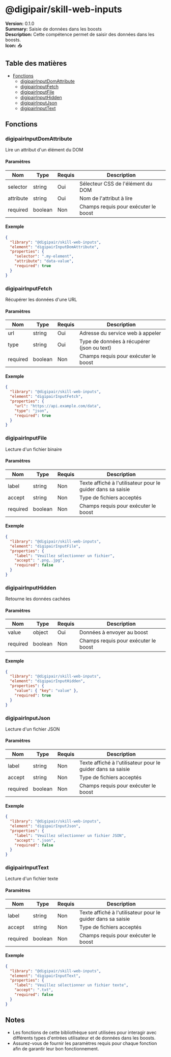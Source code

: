 # @digipair/skill-web-inputs

**Version:** 0.1.0  
**Summary:** Saisie de données dans les boosts  
**Description:** Cette compétence permet de saisir des données dans les boosts.  
**Icon:** 📥

## Table des matières

- [Fonctions](#fonctions)
  - [digipairInputDomAttribute](#digipairinputdomattribute)
  - [digipairInputFetch](#digipairinputfetch)
  - [digipairInputFile](#digipairinputfile)
  - [digipairInputHidden](#digipairinputhidden)
  - [digipairInputJson](#digipairinputjson)
  - [digipairInputText](#digipairinputtext)

## Fonctions

### digipairInputDomAttribute

Lire un attribut d'un élément du DOM

#### Paramètres

| Nom       | Type    | Requis | Description                        |
|-----------|---------|--------|------------------------------------|
| selector  | string  | Oui    | Sélecteur CSS de l'élément du DOM  |
| attribute | string  | Oui    | Nom de l'attribut à lire           |
| required  | boolean | Non    | Champs requis pour exécuter le boost |

#### Exemple

```json
{
  "library": "@digipair/skill-web-inputs",
  "element": "digipairInputDomAttribute",
  "properties": {
    "selector": ".my-element",
    "attribute": "data-value",
    "required": true
  }
}
```

### digipairInputFetch

Récupérer les données d'une URL

#### Paramètres

| Nom      | Type    | Requis | Description                          |
|----------|---------|--------|--------------------------------------|
| url      | string  | Oui    | Adresse du service web à appeler     |
| type     | string  | Oui    | Type de données à récupérer (json ou text) |
| required | boolean | Non    | Champs requis pour exécuter le boost |

#### Exemple

```json
{
  "library": "@digipair/skill-web-inputs",
  "element": "digipairInputFetch",
  "properties": {
    "url": "https://api.example.com/data",
    "type": "json",
    "required": true
  }
}
```

### digipairInputFile

Lecture d'un fichier binaire

#### Paramètres

| Nom      | Type    | Requis | Description                          |
|----------|---------|--------|--------------------------------------|
| label    | string  | Non    | Texte affiché à l'utilisateur pour le guider dans sa saisie |
| accept   | string  | Non    | Type de fichiers acceptés            |
| required | boolean | Non    | Champs requis pour exécuter le boost |

#### Exemple

```json
{
  "library": "@digipair/skill-web-inputs",
  "element": "digipairInputFile",
  "properties": {
    "label": "Veuillez sélectionner un fichier",
    "accept": ".png,.jpg",
    "required": false
  }
}
```

### digipairInputHidden

Retourne les données cachées

#### Paramètres

| Nom      | Type    | Requis | Description                          |
|----------|---------|--------|--------------------------------------|
| value    | object  | Oui    | Données à envoyer au boost           |
| required | boolean | Non    | Champs requis pour exécuter le boost |

#### Exemple

```json
{
  "library": "@digipair/skill-web-inputs",
  "element": "digipairInputHidden",
  "properties": {
    "value": { "key": "value" },
    "required": true
  }
}
```

### digipairInputJson

Lecture d'un fichier JSON

#### Paramètres

| Nom      | Type    | Requis | Description                          |
|----------|---------|--------|--------------------------------------|
| label    | string  | Non    | Texte affiché à l'utilisateur pour le guider dans sa saisie |
| accept   | string  | Non    | Type de fichiers acceptés            |
| required | boolean | Non    | Champs requis pour exécuter le boost |

#### Exemple

```json
{
  "library": "@digipair/skill-web-inputs",
  "element": "digipairInputJson",
  "properties": {
    "label": "Veuillez sélectionner un fichier JSON",
    "accept": ".json",
    "required": false
  }
}
```

### digipairInputText

Lecture d'un fichier texte

#### Paramètres

| Nom      | Type    | Requis | Description                          |
|----------|---------|--------|--------------------------------------|
| label    | string  | Non    | Texte affiché à l'utilisateur pour le guider dans sa saisie |
| accept   | string  | Non    | Type de fichiers acceptés            |
| required | boolean | Non    | Champs requis pour exécuter le boost |

#### Exemple

```json
{
  "library": "@digipair/skill-web-inputs",
  "element": "digipairInputText",
  "properties": {
    "label": "Veuillez sélectionner un fichier texte",
    "accept": ".txt",
    "required": false
  }
}
```

## Notes

- Les fonctions de cette bibliothèque sont utilisées pour interagir avec différents types d'entrées utilisateur et de données dans les boosts.
- Assurez-vous de fournir les paramètres requis pour chaque fonction afin de garantir leur bon fonctionnement.